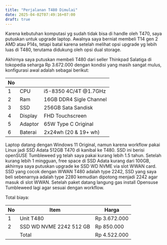 ```yaml
---
title: "Perjalanan T480 Dimulai"
date: 2025-04-02T07:49:16+07:00
draft: true
---
```

Karena kebutuhan komputasi yg sudah tidak bisa di handle oleh T470, saya putuskan untuk upgrade laptop. Awalnya saya berniat membeli T14 gen 2 AMD atau P14s, tetapi batal karena setelah melihat opsi upgrade yg lebih luas di T480, terutama didukung oleh opsi dual storage.

Akhirnya saya putuskan membeli T480 dari seller Thinkpad Salatiga di tokopedia seharga Rp 3.672.000 dengan kondisi yang masih sangat mulus, konfigurasi awal adalah sebagai berikut:

| No |         |                         |
| -- | ------- | ----------------------- |
| 1  | CPU     | i5-8350 4C/4T @1.7GHz   |
| 2  | Ram     | 16GB DDR4 Sigle Channel |
| 3  | SSD     | 256GB Sata Sandisk      |
| 4  | Display | FHD Touchscreen         |
| 5  | Adaptor | 65W Type C Original     |
| 6  | Baterai | 2x24wh (20 & 19+ wh)    |

Laptop datang dengan Windows 11 Original, namun karena workflow pakai Linux jadi SSD Adata 512GB T470 di kanibal ke T480. SSD ini berisi openSUSE Tumbleweed yg telah saya pakai kurang lebih 1.5 tahun.
Setelah kurang lebih 1 mingguan, free space di SSD Adata kurang dari 100GB, akhirnya saya putuskan upgrade ke SSD WD NVME via slot WWAN card. SSD yang cocok dengan WWAN T480 adalah type 2242, SSD yang saya beli sebenarnya adalah type 2280 kemudian dipotong menjadi 2242 agar masuk di slot WWAN. Setelah paket datang langung gas install Opensuse Tumbleweed lagi agar sesuai dengan workflow.

Total biaya:

| No | Item | Harga |
| -- | ---- | ----- |
| 1  | Unit T480 | Rp 3.672.000 |
| 2  | SSD WD NVME 2242 512 GB | Rp 850.000 |
|    | Total | Rp 4.522.000 |





